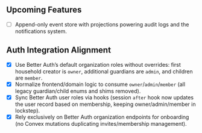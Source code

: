 

## Upcoming Features
- [ ] Append-only event store with projections powering audit logs and the notifications system.

## Auth Integration Alignment
- [x] Use Better Auth’s default organization roles without overrides: first household creator is `owner`, additional guardians are `admin`, and children are `member`.
- [x] Normalize frontend/domain logic to consume `owner`/`admin`/`member` (all legacy guardian/child enums and shims removed).
- [x] Sync Better Auth user roles via hooks (session `after` hook now updates the user record based on membership, keeping owner/admin/member in lockstep).
- [x] Rely exclusively on Better Auth organization endpoints for onboarding (no Convex mutations duplicating invites/membership management).
